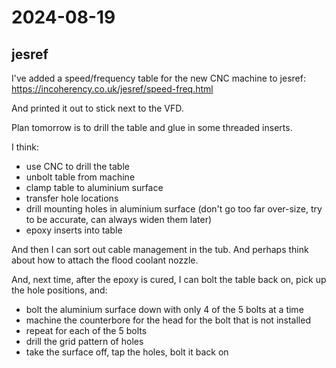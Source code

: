 # 2024-08-19

## jesref

I've added a speed/frequency table for the new CNC machine to jesref: https://incoherency.co.uk/jesref/speed-freq.html

And printed it out to stick next to the VFD.

Plan tomorrow is to drill the table and glue in some threaded inserts.

I think:

 * use CNC to drill the table
 * unbolt table from machine
 * clamp table to aluminium surface
 * transfer hole locations
 * drill mounting holes in aluminium surface (don't go too far over-size, try to be accurate, can always widen them later)
 * epoxy inserts into table

And then I can sort out cable management in the tub. And perhaps think about how to attach the flood coolant nozzle.

And, next time, after the epoxy is cured, I can bolt the table back on, pick up the hole positions, and:

 * bolt the aluminium surface down with only 4 of the 5 bolts at a time
 * machine the counterbore for the head for the bolt that is not installed
 * repeat for each of the 5 bolts
 * drill the grid pattern of holes
 * take the surface off, tap the holes, bolt it back on
